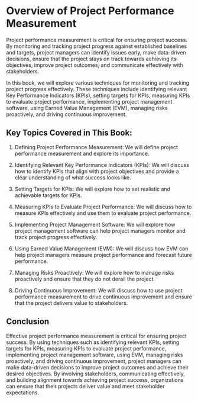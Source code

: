 Overview of Project Performance Measurement
=========================================================

Project performance measurement is critical for ensuring project success. By monitoring and tracking project progress against established baselines and targets, project managers can identify issues early, make data-driven decisions, ensure that the project stays on track towards achieving its objectives, improve project outcomes, and communicate effectively with stakeholders.

In this book, we will explore various techniques for monitoring and tracking project progress effectively. These techniques include identifying relevant Key Performance Indicators (KPIs), setting targets for KPIs, measuring KPIs to evaluate project performance, implementing project management software, using Earned Value Management (EVM), managing risks proactively, and driving continuous improvement.

Key Topics Covered in This Book:
--------------------------------

1. Defining Project Performance Measurement: We will define project performance measurement and explore its importance.

2. Identifying Relevant Key Performance Indicators (KPIs): We will discuss how to identify KPIs that align with project objectives and provide a clear understanding of what success looks like.

3. Setting Targets for KPIs: We will explore how to set realistic and achievable targets for KPIs.

4. Measuring KPIs to Evaluate Project Performance: We will discuss how to measure KPIs effectively and use them to evaluate project performance.

5. Implementing Project Management Software: We will explore how project management software can help project managers monitor and track project progress effectively.

6. Using Earned Value Management (EVM): We will discuss how EVM can help project managers measure project performance and forecast future performance.

7. Managing Risks Proactively: We will explore how to manage risks proactively and ensure that they do not derail the project.

8. Driving Continuous Improvement: We will discuss how to use project performance measurement to drive continuous improvement and ensure that the project delivers value to stakeholders.

Conclusion
----------

Effective project performance measurement is critical for ensuring project success. By using techniques such as identifying relevant KPIs, setting targets for KPIs, measuring KPIs to evaluate project performance, implementing project management software, using EVM, managing risks proactively, and driving continuous improvement, project managers can make data-driven decisions to improve project outcomes and achieve their desired objectives. By involving stakeholders, communicating effectively, and building alignment towards achieving project success, organizations can ensure that their projects deliver value and meet stakeholder expectations.
